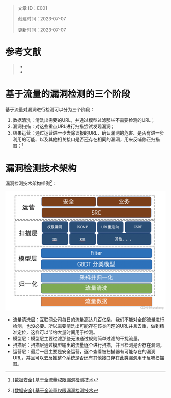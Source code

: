 

> 文章 ID：E001
>
> 创建时间：2023-07-07
>
> 更新时间：2023-07-07

# 参考文献

> - [^1]: [[数据安全] 基于全流量权限漏洞检测技术](https://blog.csdn.net/hoozheng/article/details/120810098)
>
> - [^2]:[基于流量分析的软件升级漏洞自动检测方法](https://www.secrss.com/articles/18813)

# 基于流量的漏洞检测的三个阶段

基于流量对漏洞进行检测可以分为三个阶段：

1. 数据清洗：清洗出需要的URL，并通过模型过滤那些不需要检测的URL；
2. 漏洞扫描：对这些重点URL进行扫描尝试发现漏洞；
3. 结果运营：通过运营进一步去除误报的URL、确认漏洞的危害、是否有进一步利用的可能、以及其他相关接口是否还存在相同的漏洞，用来反哺修正扫描器；[^1]

# 漏洞检测技术架构

漏洞检测技术架构样例[^1]：

<img src="..\assets\article_data\E001\pic\P001.png" alt="P001" style="zoom:50%;" />



- 流量清洗层：互联网公司每日的流量高达几百亿条，我们不能对全部流量进行检测，也没必要。所以需要清洗出可能存在该类问题的URL并且去重，做到精准定位，这样可以节约大量时间用于检测。
- 模型层：模型层主要过滤那些无法通过规则简单过滤的干扰流量。
- 扫描层：扫描层通过模型输出的流量逐个进行扫描，并且检测是否存在漏洞。
- 运营层：最后一层主要是安全运营，逐个查看被扫描器有可能存在的漏洞URL，并且可以去反推整个系统是否还有其他接口存在此类漏洞用于反哺扫描器。
